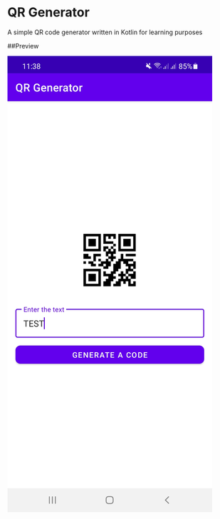 # QR Generator
A simple QR code generator written in Kotlin for learning purposes

##Preview

![alt text](https://github.com/lazy-pr0grammer/QR-Generator/blob/main/screenshots/Screenshot_20220426-233852_QR%20Generator.jpg)

